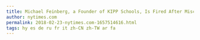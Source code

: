 ```yaml
---
title: Michael Feinberg, a Founder of KIPP Schools, Is Fired After Misconduct Claims
author: nytimes.com
permalink: 2018-02-23-nytimes.com-1657514616.html
tags: hy es de ru fr it zh-CN zh-TW ar fa
---
```


